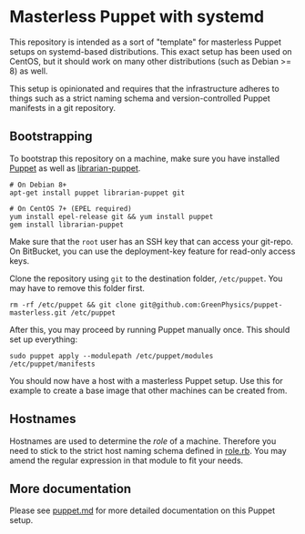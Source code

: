 Masterless Puppet with systemd
==============================

This repository is intended as a sort of "template" for masterless Puppet setups
on systemd-based distributions. This exact setup has been used on CentOS, but it
should work on many other distributions (such as Debian >= 8) as well.

This setup is opinionated and requires that the infrastructure adheres to things
such as a strict naming schema and version-controlled Puppet manifests in a git
repository.

## Bootstrapping

To bootstrap this repository on a machine, make sure you have installed
[Puppet][] as well as [librarian-puppet][].

```
# On Debian 8+
apt-get install puppet librarian-puppet git

# On CentOS 7+ (EPEL required)
yum install epel-release git && yum install puppet
gem install librarian-puppet
```

Make sure that the `root` user has an SSH key that can access your git-repo.
On BitBucket, you can use the deployment-key feature for read-only access keys.

Clone the repository using `git` to the destination folder, `/etc/puppet`. You
may have to remove this folder first.

```
rm -rf /etc/puppet && git clone git@github.com:GreenPhysics/puppet-masterless.git /etc/puppet
```

After this, you may proceed by running Puppet manually once. This should set up
everything:

```
sudo puppet apply --modulepath /etc/puppet/modules /etc/puppet/manifests
```

You should now have a host with a masterless Puppet setup. Use this for example
to create a base image that other machines can be created from.

## Hostnames

Hostnames are used to determine the *role* of a machine. Therefore you need to
stick to the strict host naming schema defined in [role.rb][]. You may amend the
regular expression in that module to fit your needs.

## More documentation

Please see [puppet.md][] for more detailed documentation on this Puppet setup.

[Puppet]: https://puppetlabs.com/
[librarian-puppet]: https://github.com/rodjek/librarian-puppet
[role.rb]: facter/role.rb
[puppet.md]: docs/puppet.md
